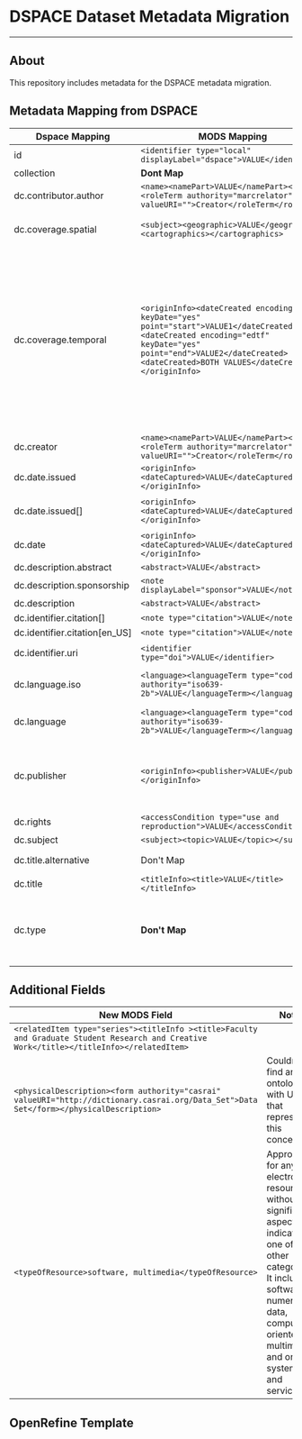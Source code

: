 # DSPACE Dataset Metadata Migration

---

## About

This repository includes metadata for the DSPACE metadata migration.

## Metadata Mapping from DSPACE

| Dspace Mapping | MODS Mapping | Notes |
|--------|--------|-------|
| id | ```<identifier type="local" displayLabel="dspace">VALUE</identifier>``` |  |
| collection | **Dont Map** |  |
| dc.contributor.author | ```<name><namePart>VALUE</namePart><role><roleTerm authority="marcrelator" valueURI="">Creator</roleTerm</role>```| |
| dc.coverage.spatial | ```<subject><geographic>VALUE</geographic><cartographics></cartographics>``` | Concat country / city |
| dc.coverage.temporal | ```<originInfo><dateCreated encoding="edtf" keyDate="yes" point="start">VALUE1</dateCreated>><dateCreated encoding="edtf" keyDate="yes" point="end">VALUE2</dateCreated><dateCreated>BOTH VALUES</dateCreated></originInfo>``` | Split Values into individual nodes for machine actionable start / end dates in Solr.  Also, keep them together so we can display them like that to users. |
| dc.creator | ```<name><namePart>VALUE</namePart><role><roleTerm authority="marcrelator" valueURI="">Creator</roleTerm</role>``` |  |
| dc.date.issued  | ```<originInfo><dateCaptured>VALUE</dateCaptured></originInfo>```|  |
| dc.date.issued[]  | ```<originInfo><dateCaptured>VALUE</dateCaptured></originInfo>``` | If edtf, keep.  If not, drop. |
| dc.date | ```<originInfo><dateCaptured>VALUE</dateCaptured></originInfo>``` |  |
| dc.description.abstract  | ```<abstract>VALUE</abstract>``` |  |
| dc.description.sponsorship  | ```<note displayLabel="sponsor">VALUE</note>```|  |
| dc.description  | ```<abstract>VALUE</abstract>``` |  |
| dc.identifier.citation[]  | ```<note type="citation">VALUE</note>``` |  |
| dc.identifier.citation[en_US]  | ```<note type="citation">VALUE</note>``` |  |
| dc.identifier.uri  | ```<identifier type="doi">VALUE</identifier>``` | **If DOI ONLY!!!**  |
| dc.language.iso | ```<language><languageTerm type="code" authority="iso639-2b">VALUE</languageTerm></language>``` | These all need to be cleaned. |
| dc.language | ```<language><languageTerm type="code" authority="iso639-2b">VALUE</languageTerm></language>``` | These all need to be cleaned. |
| dc.publisher  | ```<originInfo><publisher>VALUE</publisher></originInfo>``` | Only Keep PLOS.  Other values aren't publishers. |
| dc.rights  | ```<accessCondition type="use and reproduction">VALUE</accessCondition>``` |  |
| dc.subject | ```<subject><topic>VALUE</topic></subject>``` |  |
| dc.title.alternative  | Don't Map | Drop.  Not a title. |
| dc.title  | ```<titleInfo><title>VALUE</title></titleInfo>``` |  |
| dc.type  | **Don't Map** | Do not map.  Inconsistent use.  We will brute force all of this below.  |

## Additional Fields

| New MODS Field | Notes |
|------|------|
|```<relatedItem type="series"><titleInfo ><title>Faculty and Graduate Student Research and Creative Work</title></titleInfo></relatedItem>``` | |
| ```<physicalDescription><form authority="casrai" valueURI="http://dictionary.casrai.org/Data_Set">Data Set</form></physicalDescription>``` | Couldn't find an ontology with URI that represented this concept. |
| ```<typeOfResource>software, multimedia</typeOfResource>```| Appropriate for any electronic resource without a significant aspect that indicates one of the other <typeOfResource> categories. It includes: software, numeric data, computer-oriented multimedia, and online systems and services.  |

## OpenRefine Template



